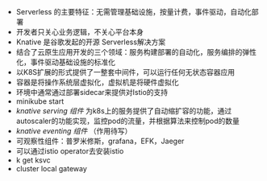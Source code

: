- Serverless 的主要特征：无需管理基础设施，按量计费，事件驱动，自动化部署
- 开发者只关心业务逻辑，不关心平台本身
- Knative 是谷歌发起的开源 Serverless解决方案
- 结合了云原生应用开发的三个领域：服务构建部署的自动化，服务编排的弹性化，事件驱动基础设施的标准化
- 以K8S扩展的形式提供了一整套中间件，可以运行任何无状态容器应用
- 容器是将操作系统层虚拟化，虚拟机是将硬件虚拟化
- 环境中通常通过部署sidecar来提供对Istio的支持
- minikube start
- *knative serving 组件* 为k8s上的服务提供了自动缩扩容的功能，通过autoscaler的功能实现，监控pod的流量，并根据算法来控制pod的数量
- *knative eventing 组件* （作用待写）
- 可观察性组件：普罗米修斯，grafana，EFK，Jaeger
- 可以通过istio operator去安装istio
- k get ksvc
- cluster local gateway